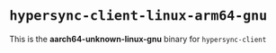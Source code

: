# `hypersync-client-linux-arm64-gnu`

This is the **aarch64-unknown-linux-gnu** binary for `hypersync-client`
